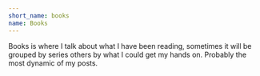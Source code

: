 ```yaml
---
short_name: books
name: Books
---
```


Books is where I talk about what I have been reading, sometimes it will be grouped by series others by what I could get my hands on. Probably the most dynamic of my posts.
